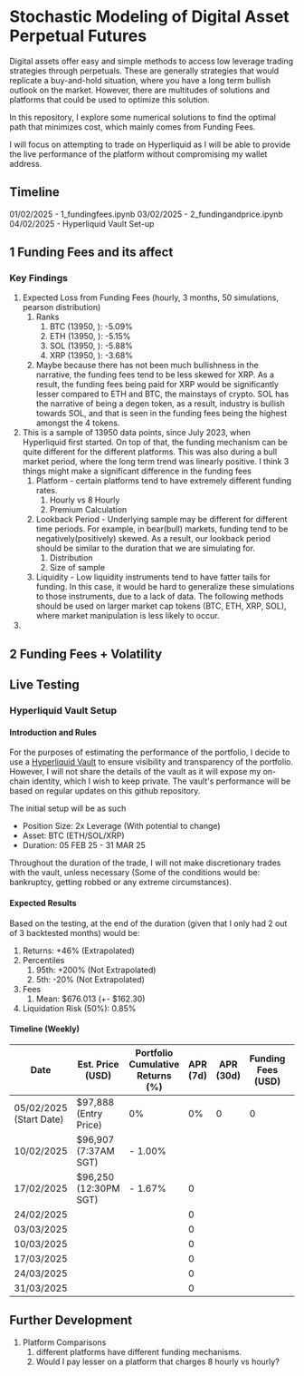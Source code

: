 # Stochastic Modeling of Digital Asset Perpetual Futures
Digital assets offer easy and simple methods to access low leverage trading strategies through perpetuals. These are generally strategies that would replicate a buy-and-hold situation, where you have a long term bullish outlook on the market. However, there are multitudes of solutions and platforms that could be used to optimize this solution.

In this repository, I explore some numerical solutions to find the optimal path that minimizes cost, which mainly comes from Funding Fees.

I will focus on attempting to trade on Hyperliquid as I will be able to provide the live performance of the platform without compromising my wallet address.

## Timeline
01/02/2025 - 1_fundingfees.ipynb 
03/02/2025 - 2_fundingandprice.ipynb
04/02/2025 - Hyperliquid Vault Set-up
## 1 Funding Fees and its affect
### Key Findings
1. Expected Loss from Funding Fees (hourly, 3 months, 50 simulations, pearson distribution)
   1. Ranks
      1. BTC (13950, ): -5.09%
      2. ETH (13950, ): -5.15%
      3. SOL (13950, ): -5.88%
      4. XRP (13950, ): -3.68%
   2. Maybe because there has not been much bullishness in the narrative, the funding fees tend to be less skewed for XRP. As a result, the funding fees being paid for XRP would be significantly lesser compared to ETH and BTC, the mainstays of crypto. SOL has the narrative of being a degen token, as a result, industry is bullish towards SOL, and that is seen in the funding fees being the highest amongst the 4 tokens. 
2. This is a sample of 13950 data points, since July 2023, when Hyperliquid first started. On top of that, the funding mechanism can be quite different for the different platforms. This was also during a bull market period, where the long term trend was linearly positive. I think 3 things might make a significant difference in the funding fees
   1. Platform - certain platforms tend to have extremely different funding rates.
      1. Hourly vs 8 Hourly
      2. Premium Calculation 
   2. Lookback Period - Underlying sample may be different for different time periods. For example, in bear(bull) markets, funding tend to be negatively(positively) skewed. As a result, our lookback period should be similar to the duration that we are simulating for.
      1. Distribution
      2. Size of sample
   3. Liquidity - Low liquidity instruments tend to have fatter tails for funding. In this case, it would be hard to generalize these simulations to those instruments, due to a lack of data. The following methods should be used on larger market cap tokens (BTC, ETH, XRP, SOL), where market manipulation is less likely to occur. 
3. 

## 2 Funding Fees + Volatility

## Live Testing
### Hyperliquid Vault Setup

#### Introduction and Rules
For the purposes of estimating the performance of the portfolio, I decide to use a [Hyperliquid Vault](https://hyperliquid.gitbook.io/hyperliquid-docs/vaults) to ensure visibility and transparency of the portfolio. However, I will not share the details of the vault as it will expose my on-chain identity, which I wish to keep private. The vault's performance will be based on regular updates on this github repository.

The initial setup will be as such
- Position Size: 2x Leverage (With potential to change)
- Asset: BTC (ETH/SOL/XRP)
- Duration: 05 FEB 25 - 31 MAR 25

Throughout the duration of the trade, I will not make discretionary trades with the vault, unless necessary (Some of the conditions would be: bankruptcy, getting robbed or any extreme circumstances).

#### Expected Results
Based on the testing, at the end of the duration (given that I only had 2 out of 3 backtested months) would be:
1. Returns: +46% (Extrapolated) 
2. Percentiles
   1. 95th: +200% (Not Extrapolated)
   2. 5th: -20% (Not Extrapolated)
3. Fees
   1. Mean: $676.013 (+- $162.30)
4. Liquidation Risk (50%): 0.85%

#### Timeline (Weekly)
| Date | Est. Price (USD) | Portfolio Cumulative Returns (%) | APR (7d) | APR (30d) | Funding Fees (USD) | Age (days) | 
|-|-|-|-|-|-|-|
|05/02/2025 (Start Date)| $97,888 (Entry Price) |0%|0%|0|0||
|10/02/2025|$96,907 (7:37AM SGT)| - 1.00% ||||6|
|17/02/2025|$96,250 (12:30PM SGT)| - 1.67% |0||||
|24/02/2025|||0||||
|03/03/2025|||0||||
|10/03/2025|||0||||
|17/03/2025|||0||||
|24/03/2025|||0||||
|31/03/2025|||0||||

## Further Development
1. Platform Comparisons
   1. different platforms have different funding mechanisms. 
   2. Would I pay lesser on a platform that charges 8 hourly vs hourly?
